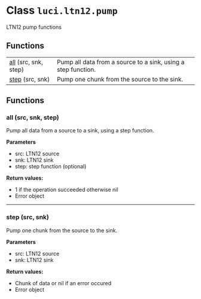 # Class `luci.ltn12.pump`

LTN12 pump functions

## Functions

|                                           |                                                               |
| -                                         | -                                                             |
| [all](#all-src-snk-step) (src, snk, step) | Pump all data from a source to a sink, using a step function. |
| [step](#step-src-snk) (src, snk)          | Pump one chunk from the source to the sink.                   |

## Functions

### all (src, snk, step)

Pump all data from a source to a sink, using a step function.

**Parameters**

- src: LTN12 source
- snk: LTN12 sink
- step: step function (optional)

**Return values:**

+ 1 if the operation succeeded otherwise nil
+ Error object

---
### step (src, snk)

Pump one chunk from the source to the sink.

**Parameters**

- src: LTN12 source
- snk: LTN12 sink

**Return values:**

+ Chunk of data or nil if an error occured
+ Error object
